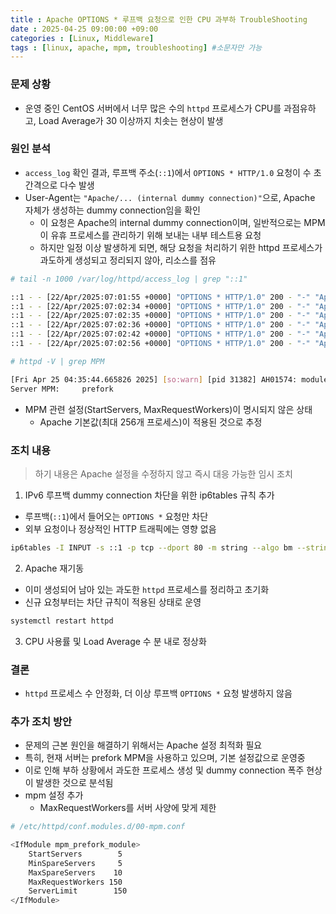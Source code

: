 ```yaml
---
title : Apache OPTIONS * 루프백 요청으로 인한 CPU 과부하 TroubleShooting
date : 2025-04-25 09:00:00 +09:00
categories : [Linux, Middleware]
tags : [linux, apache, mpm, troubleshooting] #소문자만 가능
---
```


### 문제 상황

- 운영 중인 CentOS 서버에서 너무 많은 수의 `httpd` 프로세스가 CPU를 과점유하고, Load Average가 30 이상까지 치솟는 현상이 발생

### 원인 분석

- `access_log` 확인 결과, 루프백 주소(`::1`)에서 `OPTIONS * HTTP/1.0` 요청이 수 초 간격으로 다수 발생
- User-Agent는 `"Apache/... (internal dummy connection)"`으로, Apache 자체가 생성하는 dummy connection임을 확인
    - 이 요청은 Apache의 internal dummy connection이며, 일반적으로는 MPM이 유휴 프로세스를 관리하기 위해 보내는 내부 테스트용 요청
    - 하지만 일정 이상 발생하게 되면, 해당 요청을 처리하기 위한 httpd 프로세스가 과도하게 생성되고 정리되지 않아, 리소스를 점유

```bash
# tail -n 1000 /var/log/httpd/access_log | grep "::1"

::1 - - [22/Apr/2025:07:01:55 +0000] "OPTIONS * HTTP/1.0" 200 - "-" "Apache/2.4.6 (CentOS) OpenSSL/1.0.2k-fips (internal dummy connection)"
::1 - - [22/Apr/2025:07:02:34 +0000] "OPTIONS * HTTP/1.0" 200 - "-" "Apache/2.4.6 (CentOS) OpenSSL/1.0.2k-fips (internal dummy connection)"
::1 - - [22/Apr/2025:07:02:35 +0000] "OPTIONS * HTTP/1.0" 200 - "-" "Apache/2.4.6 (CentOS) OpenSSL/1.0.2k-fips (internal dummy connection)"
::1 - - [22/Apr/2025:07:02:36 +0000] "OPTIONS * HTTP/1.0" 200 - "-" "Apache/2.4.6 (CentOS) OpenSSL/1.0.2k-fips (internal dummy connection)"
::1 - - [22/Apr/2025:07:02:42 +0000] "OPTIONS * HTTP/1.0" 200 - "-" "Apache/2.4.6 (CentOS) OpenSSL/1.0.2k-fips (internal dummy connection)"
::1 - - [22/Apr/2025:07:02:56 +0000] "OPTIONS * HTTP/1.0" 200 - "-" "Apache/2.4.6 (CentOS) OpenSSL/1.0.2k-fips (internal dummy connection)"
```

```bash
# httpd -V | grep MPM

[Fri Apr 25 04:35:44.665826 2025] [so:warn] [pid 31382] AH01574: module rewrite_module is already loaded, skipping
Server MPM:     prefork
```

- MPM 관련 설정(StartServers, MaxRequestWorkers)이 명시되지 않은 상태
    - Apache 기본값(최대 256개 프로세스)이 적용된 것으로 추정

### 조치 내용

> 하기 내용은 Apache 설정을 수정하지 않고 즉시 대응 가능한 임시 조치
> 
1. IPv6 루프백 dummy connection 차단을 위한 ip6tables 규칙 추가
- 루프백(`::1`)에서 들어오는 `OPTIONS *` 요청만 차단
- 외부 요청이나 정상적인 HTTP 트래픽에는 영향 없음

```bash
ip6tables -I INPUT -s ::1 -p tcp --dport 80 -m string --algo bm --string "OPTIONS *" -j DROP
```

2. Apache 재기동
- 이미 생성되어 남아 있는 과도한 `httpd` 프로세스를 정리하고 초기화
- 신규 요청부터는 차단 규칙이 적용된 상태로 운영

```bash
systemctl restart httpd
```

3. CPU 사용률 및 Load Average 수 분 내로 정상화

### 결론

- `httpd` 프로세스 수 안정화, 더 이상 루프백 `OPTIONS *` 요청 발생하지 않음

### 추가 조치 방안

- 문제의 근본 원인을 해결하기 위해서는 Apache 설정 최적화 필요
- 특히, 현재 서버는 prefork MPM을 사용하고 있으며, 기본 설정값으로 운영중
- 이로 인해 부하 상황에서 과도한 프로세스 생성 및 dummy connection 폭주 현상이 발생한 것으로 분석됨
- mpm 설정 추가
    - MaxRequestWorkers를 서버 사양에 맞게 제한

```bash
# /etc/httpd/conf.modules.d/00-mpm.conf

<IfModule mpm_prefork_module>
    StartServers        5
    MinSpareServers     5
    MaxSpareServers    10
    MaxRequestWorkers 150
    ServerLimit        150
</IfModule>
```